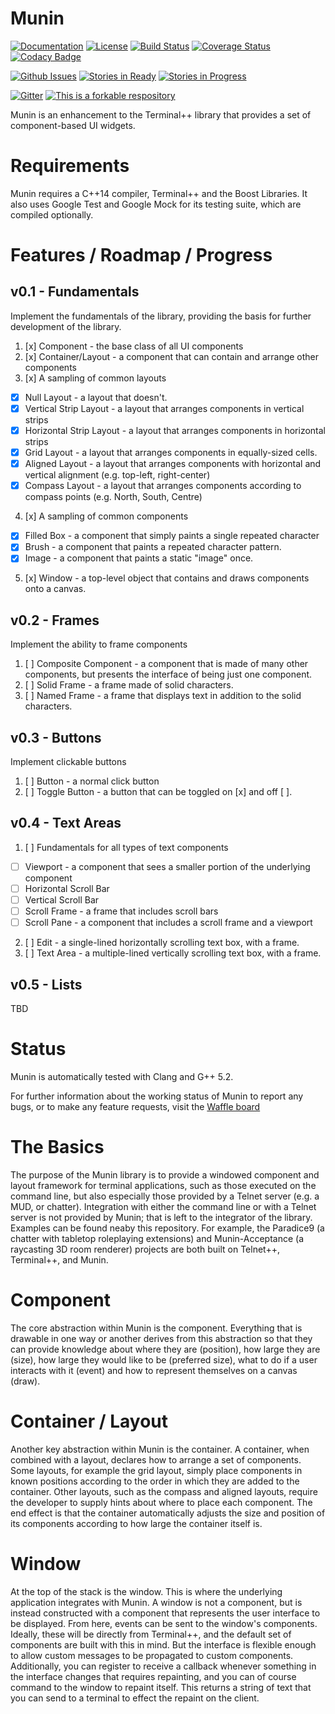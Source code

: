 # Munin

[![Documentation](https://codedocs.xyz/KazDragon/munin.svg)](https://codedocs.xyz/KazDragon/munin/)
[![License](https://img.shields.io/github/license/KazDragon/munin.svg)](https://en.wikipedia.org/wiki/MIT_License)
[![Build Status](https://travis-ci.org/KazDragon/munin.svg?branch=master)](https://travis-ci.org/KazDragon/munin)
[![Coverage Status](https://coveralls.io/repos/github/KazDragon/munin/badge.svg?branch=master)](https://coveralls.io/github/KazDragon/munin?branch=master)
[![Codacy Badge](https://api.codacy.com/project/badge/Grade/cbf22a847dc040b1a9dee8be3eda00d3)](https://www.codacy.com/app/KazDragon/munin?utm_source=github.com&amp;utm_medium=referral&amp;utm_content=KazDragon/munin&amp;utm_campaign=Badge_Grade)

[![Github Issues](https://img.shields.io/github/issues/KazDragon/munin.svg)](https://github.com/KazDragon/munin/issues)
[![Stories in Ready](https://badge.waffle.io/KazDragon/munin.png?label=ready&title=Stories%20In%20Ready)](https://waffle.io/KazDragon/munin)
[![Stories in Progress](https://badge.waffle.io/KazDragon/munin.png?label=in%20progress&title=Stories%20In%20Progress)](https://waffle.io/KazDragon/munin)

[![Gitter](https://badges.gitter.im/KazDragon/munin.svg)](https://gitter.im/KazDragon/munin?utm_source=badge&utm_medium=badge&utm_campaign=pr-badge)
[![This is a forkable respository](https://img.shields.io/badge/forkable-yes-brightgreen.svg)](https://basicallydan.github.io/forkability/?u=KazDragon&r=munin)

Munin is an enhancement to the Terminal++ library that provides a set of component-based UI widgets.

# Requirements

Munin requires a C++14 compiler, Terminal++ and the Boost Libraries.  It also uses Google Test and Google Mock for its testing suite, which are compiled optionally.

# Features / Roadmap / Progress

## v0.1 - Fundamentals
Implement the fundamentals of the library, providing the basis for further development of the library.
1. [x] Component - the base class of all UI components
2. [x] Container/Layout - a component that can contain and arrange other components
3. [x] A sampling of common layouts 
 * [x] Null Layout - a layout that doesn't.
 * [x] Vertical Strip Layout - a layout that arranges components in vertical strips
 * [x] Horizontal Strip Layout - a layout that arranges components in horizontal strips
 * [x] Grid Layout - a layout that arranges components in equally-sized cells.
 * [x] Aligned Layout - a layout that arranges components with horizontal and vertical alignment (e.g. top-left, right-center)
 * [x] Compass Layout - a layout that arranges components according to compass points (e.g. North, South, Centre)
4. [x] A sampling of common components
 * [x] Filled Box - a component that simply paints a single repeated character
 * [x] Brush - a component that paints a repeated character pattern.
 * [x] Image - a component that paints a static "image" once.
5. [x] Window - a top-level object that contains and draws components onto a canvas.

 ## v0.2 - Frames
 Implement the ability to frame components
 1. [ ] Composite Component - a component that is made of many other components, but presents the interface of being just one component.
 2. [ ] Solid Frame - a frame made of solid characters.
 3. [ ] Named Frame - a frame that displays text in addition to the solid characters.
 
 ## v0.3 - Buttons
 Implement clickable buttons
 1. [ ] Button - a normal click button
 2. [ ] Toggle Button - a button that can be toggled on [x] and off [ ].
 
 ## v0.4 - Text Areas
 1. [ ] Fundamentals for all types of text components
  * [ ] Viewport - a component that sees a smaller portion of the underlying component
  * [ ] Horizontal Scroll Bar
  * [ ] Vertical Scroll Bar
  * [ ] Scroll Frame - a frame that includes scroll bars
  * [ ] Scroll Pane - a component that includes a scroll frame and a viewport
 2. [ ] Edit - a single-lined horizontally scrolling text box, with a frame.
 3. [ ] Text Area - a multiple-lined vertically scrolling text box, with a frame.
 
 ## v0.5 - Lists
 TBD


# Status

Munin is automatically tested with Clang and G++ 5.2.

For further information about the working status of Munin to report any bugs, or to make any feature requests, visit the [Waffle board](https://waffle.io/KazDragon/munin)

# The Basics

The purpose of the Munin library is to provide a windowed component and layout framework for terminal applications, such as those executed on the command line, but also especially those provided by a Telnet server (e.g. a MUD, or chatter).  Integration with either the command line or with a Telnet server is not provided by Munin; that is left to the integrator of the library.  Examples can be found neaby this repository.  For example, the Paradice9 (a chatter with tabletop roleplaying extensions) and Munin-Acceptance (a raycasting 3D room renderer) projects are both built on Telnet++, Terminal++, and Munin.

# Component

The core abstraction within Munin is the component.  Everything that is drawable in one way or another derives from this abstraction so that they can provide knowledge about where they are (position), how large they are (size), how large they would like to be (preferred size), what to do if a user interacts with it (event) and how to represent themselves on a canvas (draw).

# Container / Layout

Another key abstraction within Munin is the container.  A container, when combined with a layout, declares how to arrange a set of components.  Some layouts, for example the grid layout, simply place components in known positions according to the order in which they are added to the container.  Other layouts, such as the compass and aligned layouts, require the developer to supply hints about where to place each component.  The end effect is that the container automatically adjusts the size and position of its components according to how large the container itself is.

# Window

At the top of the stack is the window.  This is where the underlying application integrates with Munin.  A window is not a component, but is instead constructed with a component that represents the user interface to be displayed.  From here, events can be sent to the window's components.  Ideally, these will be directly from Terminal++, and the default set of components are built with this in mind.  But the interface is flexible enough to allow custom messages to be propagated to custom components.  Additionally, you can register to receive a callback whenever something in the interface changes that requires repainting, and you can of course command to the window to repaint itself.  This returns a string of text that you can send to a terminal to effect the repaint on the client.

